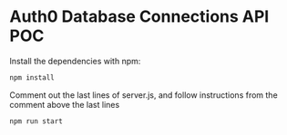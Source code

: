 # Auth0 Database Connections API POC

Install the dependencies with npm:

```bash
npm install
```

Comment out the last lines of server.js, and follow instructions from the comment above the last lines

```bash
npm run start
```
